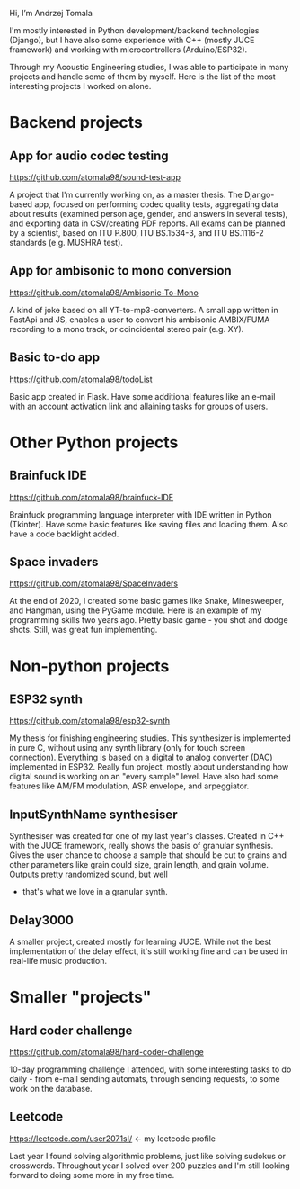 Hi, I’m Andrzej Tomala

I'm mostly interested in Python development/backend technologies (Django), 
but I have also some experience with C++ (mostly JUCE framework) and working with microcontrollers (Arduino/ESP32).

Through my Acoustic Engineering studies, I was able to participate in many projects and handle some of them by myself. 
Here is the list of the most interesting projects I worked on alone.

# Backend projects

## App for audio codec testing

https://github.com/atomala98/sound-test-app

A project that I'm currently working on, as a master thesis. The Django-based app, focused on performing codec quality tests, aggregating data
about results (examined person age, gender, and answers in several tests), and exporting data in CSV/creating PDF reports. All exams can be planned
by a scientist, based on ITU P.800, ITU BS.1534-3, and ITU BS.1116-2 standards (e.g. MUSHRA test).

## App for ambisonic to mono conversion

https://github.com/atomala98/Ambisonic-To-Mono

A kind of joke based on all YT-to-mp3-converters. A small app written in FastApi and JS, enables a user to convert his ambisonic AMBIX/FUMA recording to a
mono track, or coincidental stereo pair (e.g. XY).

## Basic to-do app

https://github.com/atomala98/todoList

Basic app created in Flask. Have some additional features like an e-mail with an account activation link and allaining tasks for groups of users.

# Other Python projects

## Brainfuck IDE

https://github.com/atomala98/brainfuck-IDE

Brainfuck programming language interpreter with IDE written in Python (Tkinter). Have some basic features like saving files and
loading them. Also have a code backlight added.

## Space invaders

https://github.com/atomala98/SpaceInvaders

At the end of 2020, I created some basic games like Snake, Minesweeper, and Hangman, using the PyGame module. Here is an example of my programming skills 
two years ago. Pretty basic game - you shot and dodge shots. Still, was great fun implementing.

# Non-python projects

## ESP32 synth

https://github.com/atomala98/esp32-synth

My thesis for finishing engineering studies. This synthesizer is implemented in pure C, without using any synth library (only for touch screen connection).
Everything is based on a digital to analog converter (DAC) implemented in ESP32. Really fun project, mostly about understanding how digital sound is 
working on an "every sample" level. Have also had some features like AM/FM modulation, ASR envelope, and arpeggiator.

## InputSynthName synthesiser

Synthesiser was created for one of my last year's classes. Created in C++ with the JUCE framework, really shows the basis of granular synthesis. Gives the user chance to choose 
a sample that should be cut to grains and other parameters like grain could size, grain length, and grain volume. Outputs pretty randomized sound, but well
- that's what we love in a granular synth.

## Delay3000

A smaller project, created mostly for learning JUCE. While not the best implementation of the delay effect, it's still working fine and can be used in 
real-life music production.

# Smaller "projects"

## Hard coder challenge

https://github.com/atomala98/hard-coder-challenge

10-day programming challenge I attended, with some interesting tasks to do daily - from e-mail sending automats, through sending requests, to 
some work on the database. 

## Leetcode

https://leetcode.com/user2071sI/ <- my leetcode profile

Last year I found solving algorithmic problems, just like solving sudokus or crosswords. Throughout year I solved over 200 puzzles and I'm still looking
forward to doing some more in my free time.

